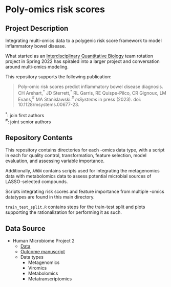 # Poly-omics risk scores

## Project Description
Integrating multi-omics data to a polygenic risk score framework to model inflammatory bowel disease.

What started as an [Interdisciplinary Quantitative Biology](https://www.colorado.edu/certificate/iqbiology/) team rotation project in Spring 2022 has spiraled into a larger project and conversation around multi-omics modeling. 

This repository supports the following publication:

>Poly-omic risk scores predict inflammatory bowel disease diagnosis. CH Arehart,$^*$ JD Sterrett,$^*$ RL Garris, RE Quispe-Pilco, CR Gignoux, LM Evans,$^\#$ MA Stanislawski.$^\#$ *mSystems* in press (2023). doi: 10.1128/msystems.00677-23.

$^*$: join first authors    
$^\#$: joint senior authors

## Repository Contents
This repository contains directories for each -omics data type, with a script in each for quality control, transformation, feature selection, model evaluation, and assessing variable importance.

Additionally, `AMON` contains scripts used for integrating the metagenomics data with metabolomics data to assess potential microbial sources of LASSO-selected compounds.

Scripts integrating risk scores and feature importance from multiple -omics datatypes are found in this main directory.

`train_test_split.R` contains steps for the train-test split and plots supporting the rationalization for performing it as such.

## Data Source
- Human Microbiome Project 2
  - [Data](https://ibdmdb.org/tunnel/public/summary.html)
  - [Outcome manuscript](https://www.nature.com/articles/s41586-019-1237-9)
  - Data types
    - Metagenomics
    - Viromics
    - Metabolomics
    - Metatranscriptomics